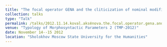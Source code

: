 ```yaml
---
title: "The focal operator GENA and the cliticization of nominal modifiers in Mishar Tatar"
collection: talks
type: "Talk"
permalink: /talks/2012.11.14.koval.aksёnova.the.focal.operator.gena.and.the.cliticization.of.nominal.modifiers.in.mishar.tatar
venue: "Typology of Morphosyntactic Parameters 2 (TMP-2012)"
date: November 14--15 2012
location: "Sholokhov Moscow State University for the Humanities"
---
```

